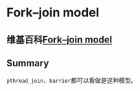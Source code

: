 # Fork–join model



## 维基百科[Fork–join model](https://en.wikipedia.org/wiki/Fork%E2%80%93join_model)



## Summary

`pthread_join`、`barrier`都可以看做是这种模型。